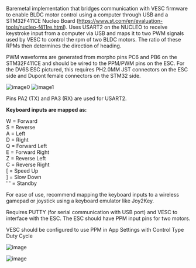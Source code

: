 Baremetal implementation that bridges communication with VESC firmware to enable BLDC motor control using a computer through USB and a STM32F411CE Nucleo Board (https://www.st.com/en/evaluation-tools/nucleo-f411re.html). Uses USART2 on the NUCLEO to receive keystroke input from a computer via USB and maps it to two PWM signals used by VESC to control the rpm of two BLDC motors. The ratio of these RPMs then determines the direction of heading.

PWM waveforms are generated from morpho pins PC6 and PB6 on the STM32F411CE and should be wired to the PPM/PWM pins on the ESC. For the DV6S ESC pictured, this requires PH2.0MM JST connectors on the ESC side and Dupont female connectors on the STM32 side.

![image0](https://github.com/user-attachments/assets/ed18ae16-3a34-4daf-923c-4338748e437d)
![image1](https://github.com/user-attachments/assets/72610c16-28c4-4567-8a9d-8bed2a337871)

Pins PA2 (TX) and PA3 (RX) are used for USART2.

**Keyboard inputs are mapped as:**  

W = Forward  
S = Reverse  
A = Left  
D = Right  
Q = Forward Left  
E = Forward Right  
Z = Reverse Left  
C = Reverse Right  
[ = Speed Up  
] = Slow Down  
' ' = Standby  

For ease of use, recommend mapping the keyboard inputs to a wireless gamepad or joystick using a keyboard emulator like Joy2Key.

Requires PUTTY (for serial communication with USB port) and VESC to interface with the ESC. The ESC should have PPM input pins for two motors.

VESC should be configured to use PPM in App Settings with Control Type Duty Cycle

![image](https://github.com/user-attachments/assets/301c3701-9792-4ffe-94b8-05894c9145e6)

![image](https://github.com/user-attachments/assets/059bc42d-0e93-4d84-8005-6cdc22be5d67)
